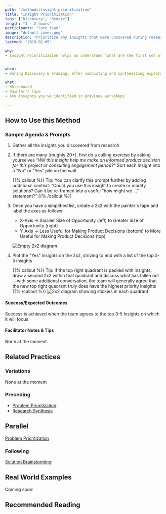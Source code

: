 ```yaml
---
path: "/methods/insight-prioritization"
title: "Insight Prioritization"
tags: ["Discovery", "Remote"]
length: "1 - 2 hours"
participants: "Core team"
image: "default-cover.png"
description: "Prioritize any insights that were uncovered during research so the team can use them to make informed product decisions"
lastmod: "2019-02-05"

why:
- Insight Prioritization helps us understand "what are the first set of problems that need solving?". It looks at insights—"aha!" moments where critical thinking results in a meaningful conclusion—in order to help provide color to our problem space and eventual solutions.


when:
- During Discovery & Framing, after conducting and synthesizing exploratory research.

what:
- Whiteboard
- Painter's tape
- Any insights you've identified in previous workshops

---
```

## How to Use this Method
### Sample Agenda & Prompts
1. Gather all the insights you discovered from research     

1. If there are many (roughly 20+), first do a culling exercise by asking yourselves _"Will this insight help me make an informed product decision for this project or consulting engagement period?"_ Sort each Insight into a "No" or "Yes" pile on the wall

   {{% callout %}}
   Tip: You can clarify this prompt further by adding additional context: “Could you use this insight to create or modify solutions? Can it be re-framed into a useful “how might we …” statement?”
   {{% /callout %}}
1. Once you have a simplified list, create a 2x2 with the painter's tape and label the axes as follows:

   - X-Axis → Smaller Size of Opportunity (left) to Greater Size of Opportunity (right)
   - Y-Axis → Less Useful for Making Product Decisions (bottom) to More Useful for Making Product Decisions (top)
 
   ![Empty 2x2 diagram](/images/practices/insight-prioritization/step-3.png)

1. Plot the "Yes" insights on the 2x2, striving to end with a list of the top 3-5 insights

   {{% callout %}}
   Tip: If the top right quadrant is packed with insights, draw a second 2x2 within that quadrant and discuss what has fallen out—with some additional conversation, the team will generally agree that the new top right quadrant truly does have the highest priority insights
   {{% /callout %}}
![2x2 diagram showing stickies in each quadrant](/images/practices/insight-prioritization/step-4.png)

#### Success/Expected Outcomes
Success is achieved when the team agrees to the top 3-5 Insights on which it will focus

#### Facilitator Notes & Tips

None at the moment

## Related Practices

### Variations

None at the moment

### Preceding
- [Problem Prioritization](/practices/problem-prioritization)
- [Research Synthesis](/practices/research-synthesis)

## Parallel

[Problem Prioritization](/practices/problem-prioritization)

### Following

[Solution Brainstorming](/practices/solution-brainstorming)

## Real World Examples
Coming soon!

## Recommended Reading


